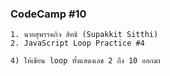 ### CodeCamp #10
    1. นายสุพรรคกิจ สิทธิ (Supakkit Sitthi)
    2. JavaScript Loop Practice #4

    4) ให้เขียน loop ทั้งแสดงเลข 2 ถึง 10 ออกมา